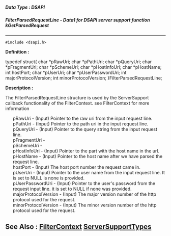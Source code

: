 ##### Data Type : DSAPI
##### FilterParsedRequestLine - Data1 for DSAPI server support function kGetParsedRequest
---
```
#include <dsapi.h>
```

**Definition :**

typedef struct{
 char *pRawUri;
 char *pPathUri;
 char *pQueryUri;
 char *pFragmentUri;
	char *pSchemeUri;
 char *pHostInfoUri;
 char *pHostName;
 int hostPort;
	char *pUserUri;
 char *pUserPasswordUri;
	int majorProtocolVersion;
 int minorProtocolVersion;
}FilterParsedRequestLine;

**Description :**

The FilterParsedRequestLine structure is used by the ServerSupport callback functionality of the FilterContext.  see FilterContext for more information<br>

<ul>pRawUri	- (Input)  Pointer to the raw uri from the input request line.<br>
pPathUri	- (Input)  Pointer to the path uri in the input request line.<br>
pQueryUri	- (Input)  Pointer to the query string from the input request line.<br>
pFragmentUri	- <br>
pSchemeUri	- <br>
pHostInfoUri	- (Input)  Pointer to the part with the host name in the url.<br>
pHostName	- (Input)  Pointer to the host name after we have parsed the request line.<br>
hostPort	- (Input)  The host port number the request came in.<br>
pUserUri	- (Input)  Pointer to the user name from the input request line. It is set to NULL is none is provided.<br>
pUserPasswordUri	- (Input)  Pointer to the user's password from the request input line. it is set to NULL if none was provided.<br>
majorProtocolVersion	- (Input)  The major version number of the http protocol used for the request.<br>
minorProtocolVersion	- (Input)  The minor version number of the http protocol used for the request.</ul>



**See Also :**
[FilterContext](/domino-c-api-docs/reference/Data/FilterContext)
[ServerSupportTypes](/domino-c-api-docs/reference/Data/ServerSupportTypes)
---
